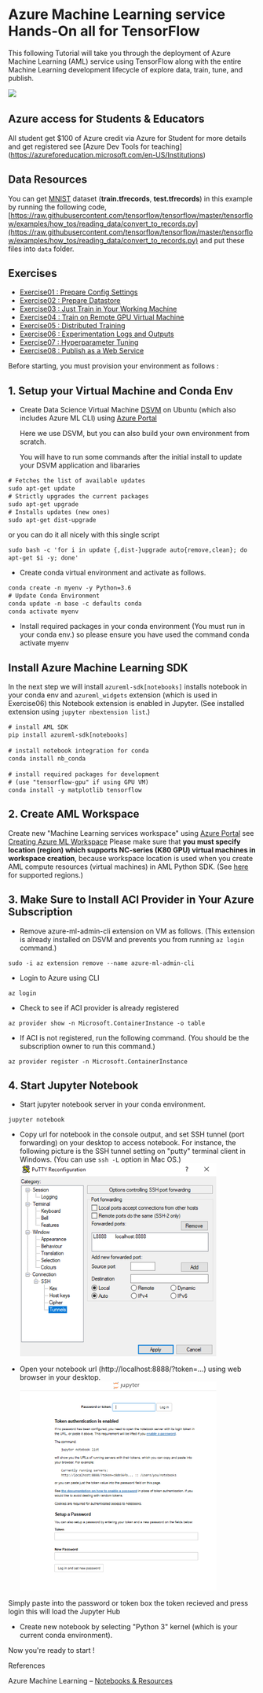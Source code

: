 # Azure Machine Learning service Hands-On all for TensorFlow

This following Tutorial will take you through the deployment of Azure Machine Learning (AML) service using TensorFlow along with the entire Machine Learning development lifecycle of explore data, train, tune, and publish.

![](https://raw.githubusercontent.com/MicrosoftDocs/azure-docs/master/articles/machine-learning/service/media/overview-what-is-azure-ml/aml.png)

## Azure access for Students & Educators

 All student get $100 of Azure credit via Azure for Student for more details and get registered see [Azure Dev Tools for teaching] (https://azureforeducation.microsoft.com/en-US/Institutions)

## Data Resources

You can get [MNIST](http://yann.lecun.com/exdb/mnist/) dataset (**train.tfrecords**, **test.tfrecords**) in this example by running the following code, [https://raw.githubusercontent.com/tensorflow/tensorflow/master/tensorflow/examples/how_tos/reading_data/convert_to_records.py](https://raw.githubusercontent.com/tensorflow/tensorflow/master/tensorflow/examples/how_tos/reading_data/convert_to_records.py)
 and put these files into ```data``` folder.

## Exercises

- [Exercise01 : Prepare Config Settings](/notebooks/exercise01_prepare_config.ipynb)
- [Exercise02 : Prepare Datastore](/notebooks/exercise02_prepare_datastore.ipynb)
- [Exercise03 : Just Train in Your Working Machine](/notebooks/exercise03_train_simple.ipynb)
- [Exercise04 : Train on Remote GPU Virtual Machine](/notebooks/exercise04_train_remote.ipynb)
- [Exercise05 : Distributed Training](/notebooks/exercise05_train_distributed.ipynb)
- [Exercise06 : Experimentation Logs and Outputs](/notebooks/exercise06_experimentation.ipynb)
- [Exercise07 : Hyperparameter Tuning](/notebooks/exercise07_tune_hyperparameter.ipynb)
- [Exercise08 : Publish as a Web Service](/notebooks/exercise08_publish_model.ipynb)

Before starting, you must provision your environment as follows :

## 1. Setup your Virtual Machine and Conda Env

- Create Data Science Virtual Machine [DSVM](https://azure.microsoft.com/en-us/services/virtual-machines/data-science-virtual-machines/) on Ubuntu (which also includes Azure ML CLI) using [Azure Portal](https://portal.azure.com/)

  Here we use DSVM, but you can also build your own environment from scratch.

  You will have to run some commands after the initial install to update your DSVM application and libararies

```
# Fetches the list of available updates
sudo apt-get update
# Strictly upgrades the current packages
sudo apt-get upgrade
# Installs updates (new ones)
sudo apt-get dist-upgrade
```

or you can do it all nicely with this single script

```
sudo bash -c 'for i in update {,dist-}upgrade auto{remove,clean}; do apt-get $i -y; done'
```

- Create conda virtual environment and activate as follows.

```
conda create -n myenv -y Python=3.6
# Update Conda Environment 
conda update -n base -c defaults conda 
conda activate myenv
```

- Install required packages in your conda environment (You must run in your conda env.)
 so please ensure you have used the command conda activate myenv

## Install Azure Machine Learning SDK

In the next step we will install  ```azureml-sdk[notebooks]``` installs notebook in your conda env and ```azureml_widgets``` extension (which is used in Exercise06) this Notebook extension is enabled in Jupyter. (See installed extension using ```jupyter nbextension list```.)
```
# install AML SDK
pip install azureml-sdk[notebooks]

# install notebook integration for conda
conda install nb_conda

# install required packages for development
# (use "tensorflow-gpu" if using GPU VM)
conda install -y matplotlib tensorflow
```

## 2. Create AML Workspace

Create new "Machine Learning services workspace" using [Azure Portal](https://portal.azure.com/) see [Creating Azure ML Workspace](https://docs.microsoft.com/en-us/azure/machine-learning/studio/create-workspace)
Please make sure that **you must specify location (region) which supports NC-series (K80 GPU) virtual machines in workspace creation**, because workspace location is used when you create AML compute resources (virtual machines) in AML Python SDK. (See [here](https://azure.microsoft.com/en-us/global-infrastructure/services/?products=virtual-machines) for supported regions.)

## 3. Make Sure to Install ACI Provider in Your Azure Subscription

- Remove azure-ml-admin-cli extension on VM as follows. (This extension is already installed on DSVM and prevents you from running ```az login``` command.)

```
sudo -i az extension remove --name azure-ml-admin-cli
```

- Login to Azure using CLI

```
az login
```

- Check to see if ACI provider is already registered

```
az provider show -n Microsoft.ContainerInstance -o table
```

- If ACI is not registered, run the following command. (You should be the subscription owner to run this command.)

```
az provider register -n Microsoft.ContainerInstance
```

## 4. Start Jupyter Notebook

- Start jupyter notebook server in your conda environment.

```
jupyter notebook
```

- Copy url for notebook in the console output, and set SSH tunnel (port forwarding) on your desktop to access notebook.
  For instance, the following picture is the SSH tunnel setting on "putty" terminal client in Windows. (You can use ```ssh -L``` option in Mac OS.)
  ![SSH Tunnel settings with putty](/images/putty.png)

- Open your notebook url (http://localhost:8888/?token=...) using web browser in your desktop.
![Notebook Login](/images/Notebooks.png)

Simply paste into the password or token box the token recieved and press login this will load the Jupyter Hub

- Create new notebook by selecting "Python 3" kernel (which is your current conda environment).

Now you're ready to start !

References

Azure Machine Learning – [Notebooks & Resources](https://github.com/Azure/MachineLearningNotebooks)